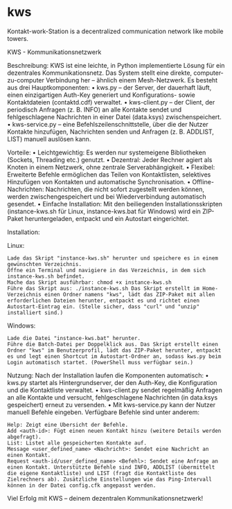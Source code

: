 # kws
Kontakt-work-Station is a decentralized communication network like mobile towers.

KWS - Kommunikationsnetzwerk

Beschreibung: KWS ist eine leichte, in Python implementierte Lösung für ein dezentrales Kommunikationsnetz. Das System stellt eine direkte, computer-zu-computer Verbindung her – ähnlich einem Mesh-Netzwerk. Es besteht aus drei Hauptkomponenten: • kws.py – der Server, der dauerhaft läuft, einen einzigartigen Auth-Key generiert und Konfigurations- sowie Kontaktdateien (contaktd.cdf) verwaltet. • kws-client.py – der Client, der periodisch Anfragen (z. B. INFO) an alle Kontakte sendet und fehlgeschlagene Nachrichten in einer Datei (data.ksys) zwischenspeichert. • kws-service.py – eine Befehlszeilenschnittstelle, über die der Nutzer Kontakte hinzufügen, Nachrichten senden und Anfragen (z. B. ADDLIST, LIST) manuell auslösen kann.

Vorteile: • Leichtgewichtig: Es werden nur systemeigene Bibliotheken (Sockets, Threading etc.) genutzt. • Dezentral: Jeder Rechner agiert als Knoten in einem Netzwerk, ohne zentrale Serverabhängigkeit. • Flexibel: Erweiterte Befehle ermöglichen das Teilen von Kontaktlisten, selektives Hinzufügen von Kontakten und automatische Synchronisation. • Offline-Nachrichten: Nachrichten, die nicht sofort zugestellt werden können, werden zwischengespeichert und bei Wiederverbindung automatisch gesendet. • Einfache Installation: Mit den beiliegenden Installationsskripten (instance-kws.sh für Linux, instance-kws.bat für Windows) wird ein ZIP-Paket heruntergeladen, entpackt und ein Autostart eingerichtet.

Installation:

Linux:

    Lade das Skript "instance-kws.sh" herunter und speichere es in einem gewünschten Verzeichnis.
    Öffne ein Terminal und navigiere in das Verzeichnis, in dem sich instance-kws.sh befindet.
    Mache das Skript ausführbar: chmod +x instance-kws.sh
    Führe das Skript aus: ./instance-kws.sh Das Skript erstellt im Home-Verzeichnis einen Ordner namens "kws", lädt das ZIP-Paket mit allen erforderlichen Dateien herunter, entpackt es und richtet einen Autostart-Eintrag ein. (Stelle sicher, dass "curl" und "unzip" installiert sind.)

Windows:

    Lade die Datei "instance-kws.bat" herunter.
    Führe die Batch-Datei per Doppelklick aus. Das Skript erstellt einen Ordner "kws" im Benutzerprofil, lädt das ZIP-Paket herunter, entpackt es und legt einen Shortcut im Autostart-Ordner an, sodass kws.py beim Login automatisch startet. (PowerShell muss verfügbar sein.)

Nutzung: Nach der Installation laufen die Komponenten automatisch: • kws.py startet als Hintergrundserver, der den Auth-Key, die Konfiguration und die Kontaktliste verwaltet. • kws-client.py sendet regelmäßig Anfragen an alle Kontakte und versucht, fehlgeschlagene Nachrichten (in data.ksys gespeichert) erneut zu versenden. • Mit kws-service.py kann der Nutzer manuell Befehle eingeben. Verfügbare Befehle sind unter anderem:

    Help: Zeigt eine Übersicht der Befehle.
    Add <auth-id>: Fügt einen neuen Kontakt hinzu (weitere Details werden abgefragt).
    List: Listet alle gespeicherten Kontakte auf.
    Message <user_defined_name> <Nachricht>: Sendet eine Nachricht an einen Kontakt.
    Request <auth-id/user_defined_name> <Befehl>: Sendet eine Anfrage an einen Kontakt. Unterstützte Befehle sind INFO, ADDLIST (übermittelt die eigene Kontaktliste) und LIST (fragt die Kontaktliste des Zielrechners ab). Zusätzliche Einstellungen wie das Ping-Intervall können in der Datei config.cfk angepasst werden.

Viel Erfolg mit KWS – deinem dezentralen Kommunikationsnetzwerk!
